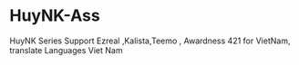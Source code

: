 HuyNK-Ass
=========

HuyNK Series Support Ezreal ,Kalista,Teemo , Awardness 421 for VietNam, translate Languages Viet Nam
